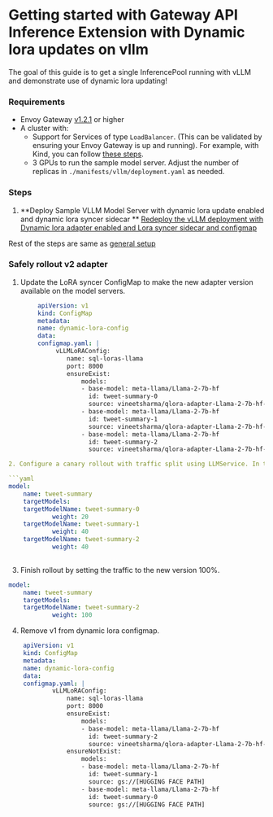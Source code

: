 # Getting started with Gateway API Inference Extension with Dynamic lora updates on vllm

The goal of this guide is to get a single InferencePool running with vLLM and demonstrate use of dynamic lora updating! 

### Requirements
 - Envoy Gateway [v1.2.1](https://gateway.envoyproxy.io/docs/install/install-yaml/#install-with-yaml) or higher
 - A cluster with:
   - Support for Services of type `LoadBalancer`. (This can be validated by ensuring your Envoy Gateway is up and running). For example, with Kind,
     you can follow [these steps](https://kind.sigs.k8s.io/docs/user/loadbalancer).
   - 3 GPUs to run the sample model server. Adjust the number of replicas in `./manifests/vllm/deployment.yaml` as needed.

### Steps

1. **Deploy Sample VLLM Model Server with dynamic lora update enabled and dynamic lora syncer sidecar **
    [Redeploy the vLLM deployment with Dynamic lora adapter enabled and Lora syncer sidecar and configmap](https://github.com/kubernetes-sigs/gateway-api-inference-extension/blob/main/pkg/manifests/vllm/dynamic-lora-sidecar/deployment.yaml)

Rest of the steps are same as [general setup](https://github.com/kubernetes-sigs/gateway-api-inference-extension/blob/main/site-src/guides/index.md)


### Safely rollout v2 adapter
    
1. Update the LoRA syncer ConfigMap to make the new adapter version available on the model servers.

```yaml
        apiVersion: v1
        kind: ConfigMap
        metadata:
        name: dynamic-lora-config
        data:
        configmap.yaml: |
             vLLMLoRAConfig:
                name: sql-loras-llama
                port: 8000
                ensureExist:
                    models:
                    - base-model: meta-llama/Llama-2-7b-hf
                      id: tweet-summary-0
                      source: vineetsharma/qlora-adapter-Llama-2-7b-hf-TweetSumm
                    - base-model: meta-llama/Llama-2-7b-hf
                      id: tweet-summary-1
                      source: vineetsharma/qlora-adapter-Llama-2-7b-hf-TweetSumm
                    - base-model: meta-llama/Llama-2-7b-hf
                      id: tweet-summary-2
                      source: vineetsharma/qlora-adapter-Llama-2-7b-hf-TweetSumm

2. Configure a canary rollout with traffic split using LLMService. In this example, 40% of traffic for tweet-summary model will be sent to the ***tweet-summary-2*** adapter .

```yaml
model:
    name: tweet-summary
    targetModels:
    targetModelName: tweet-summary-0
            weight: 20
    targetModelName: tweet-summary-1
            weight: 40
    targetModelName: tweet-summary-2
            weight: 40
    
```
            
3. Finish rollout by setting the traffic to the new version 100%.
```yaml
model:
    name: tweet-summary
    targetModels:
    targetModelName: tweet-summary-2
            weight: 100
```
    
4. Remove v1 from dynamic lora configmap.
```yaml
    apiVersion: v1
    kind: ConfigMap
    metadata:
    name: dynamic-lora-config
    data:
    configmap.yaml: |
            vLLMLoRAConfig:
                name: sql-loras-llama
                port: 8000
                ensureExist:
                    models:
                    - base-model: meta-llama/Llama-2-7b-hf
                      id: tweet-summary-2
                      source: vineetsharma/qlora-adapter-Llama-2-7b-hf-TweetSumm
                ensureNotExist:
                    models:
                    - base-model: meta-llama/Llama-2-7b-hf
                      id: tweet-summary-1
                      source: gs://[HUGGING FACE PATH]
                    - base-model: meta-llama/Llama-2-7b-hf
                      id: tweet-summary-0
                      source: gs://[HUGGING FACE PATH]
```
